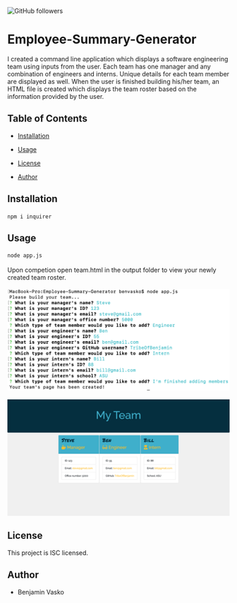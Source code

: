 ![GitHub followers](https://img.shields.io/github/followers/30?label=Follow&style=social) 

# Employee-Summary-Generator

I created a command line application which displays a software engineering team using inputs from the user. Each team has one manager and any combination of engineers and interns. Unique details for each team member are displayed as well. When the user is finished building his/her team, an HTML file is created which displays the team roster based on the information provided by the user.
                

## Table of Contents
                

- [Installation](#installation)

- [Usage](#usage)

- [License](#license)

- [Author](#author)
                    

## Installation

`npm i inquirer`
        

## Usage
`node app.js`
<br><br/>
Upon competion open team.html in the output folder to view your newly created team roster.
<br><br/>
![CLI](images/CLI.png)
<br><br/>
![Finished HTML](images/html.png)

## License

This project is ISC licensed.
        

## Author

- Benjamin Vasko




